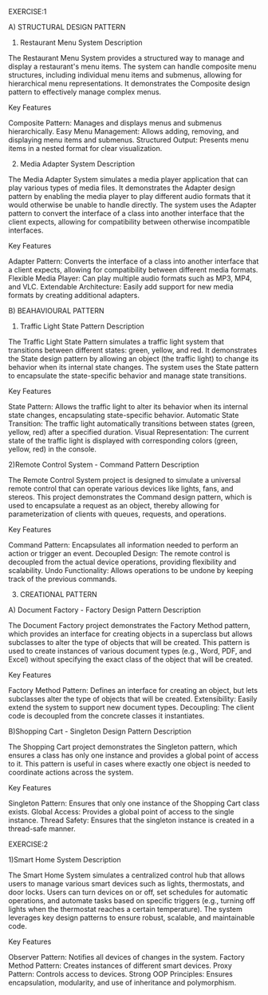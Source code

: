 EXERCISE:1

A) STRUCTURAL DESIGN PATTERN

1) Restaurant Menu System
Description

The Restaurant Menu System provides a structured way to manage and display a restaurant's menu items. The system can handle composite menu structures, including individual menu items and submenus, allowing for hierarchical menu representations. It demonstrates the Composite design pattern to effectively manage complex menus.

Key Features

Composite Pattern: Manages and displays menus and submenus hierarchically.
Easy Menu Management: Allows adding, removing, and displaying menu items and submenus.
Structured Output: Presents menu items in a nested format for clear visualization.

2) Media Adapter System
   Description

The Media Adapter System simulates a media player application that can play various types of media files. It demonstrates the Adapter design pattern by enabling the media player to play different audio formats that it would otherwise be unable to handle directly. The system uses the Adapter pattern to convert the interface of a class into another interface that the client expects, allowing for compatibility between otherwise incompatible interfaces.

Key Features

Adapter Pattern: Converts the interface of a class into another interface that a client expects, allowing for compatibility between different media formats.
Flexible Media Player: Can play multiple audio formats such as MP3, MP4, and VLC.
Extendable Architecture: Easily add support for new media formats by creating additional adapters.

B) BEAHAVIOURAL PATTERN

1) Traffic Light State Pattern
Description

The Traffic Light State Pattern simulates a traffic light system that transitions between different states: green, yellow, and red. It demonstrates the State design pattern by allowing an object (the traffic light) to change its behavior when its internal state changes. The system uses the State pattern to encapsulate the state-specific behavior and manage state transitions.

Key Features

State Pattern: Allows the traffic light to alter its behavior when its internal state changes, encapsulating state-specific behavior.
Automatic State Transition: The traffic light automatically transitions between states (green, yellow, red) after a specified duration.
Visual Representation: The current state of the traffic light is displayed with corresponding colors (green, yellow, red) in the console.

2)Remote Control System - Command Pattern
Description

The Remote Control System project is designed to simulate a universal remote control that can operate various devices like lights, fans, and stereos. This project demonstrates the Command design pattern, which is used to encapsulate a request as an object, thereby allowing for parameterization of clients with queues, requests, and operations.

Key Features

Command Pattern: Encapsulates all information needed to perform an action or trigger an event.
Decoupled Design: The remote control is decoupled from the actual device operations, providing flexibility and scalability.
Undo Functionality: Allows operations to be undone by keeping track of the previous commands.

3) CREATIONAL PATTERN
   
A) Document Factory - Factory Design Pattern
Description

The Document Factory project demonstrates the Factory Method pattern, which provides an interface for creating objects in a superclass but allows subclasses to alter the type of objects that will be created. This pattern is used to create instances of various document types (e.g., Word, PDF, and Excel) without specifying the exact class of the object that will be created.

Key Features

Factory Method Pattern: Defines an interface for creating an object, but lets subclasses alter the type of objects that will be created.
Extensibility: Easily extend the system to support new document types.
Decoupling: The client code is decoupled from the concrete classes it instantiates.

B)Shopping Cart - Singleton Design Pattern
Description

The Shopping Cart project demonstrates the Singleton pattern, which ensures a class has only one instance and provides a global point of access to it. This pattern is useful in cases where exactly one object is needed to coordinate actions across the system.

Key Features

Singleton Pattern: Ensures that only one instance of the Shopping Cart class exists.
Global Access: Provides a global point of access to the single instance.
Thread Safety: Ensures that the singleton instance is created in a thread-safe manner.

EXERCISE:2

1)Smart Home System
Description

The Smart Home System simulates a centralized control hub that allows users to manage various smart devices such as lights, thermostats, and door locks. Users can turn devices on or off, set schedules for automatic operations, and automate tasks based on specific triggers (e.g., turning off lights when the thermostat reaches a certain temperature). The system leverages key design patterns to ensure robust, scalable, and maintainable code.

Key Features

Observer Pattern: Notifies all devices of changes in the system.
Factory Method Pattern: Creates instances of different smart devices.
Proxy Pattern: Controls access to devices.
Strong OOP Principles: Ensures encapsulation, modularity, and use of inheritance and polymorphism.
